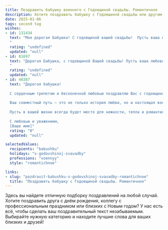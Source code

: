 ```yaml
---
title: Поздравить бабушку военного с Годовщиной свадьбы. Романтичное
description: Хотите поздравить бабушку с Годовщиной свадьбы или другим праздником? Наш ИИ создаст незабываемое поздравление, а вы обязательно выделитесь среди других.  
date: 2025-01-06
tags: second tag
wishes:
- id: 131434
  text: "Моя дорогая Бабушка! С годовщиной вашей свадьбы!  Пусть ваша любовь, закаленная годами службы и верности, как крепкая военная сталь, сияет всё ярче с каждым годом.  Желаю вам ещё долгих лет счастья, нежности и взаимного обожания! Пусть каждый ваш день будет полон радости и тепла, как объятия любимого человека.  С юбилеем!
  "
  rating: "undefined"
  updated: "null"
- id: 81697
  text: "Дорогая Бабушка, с годовщиной Вашей свадьбы! Пусть ваша любовь, закаленная годами службы, остаётся такой же крепкой и нежной, как в тот день, когда Вы обменялись клятвами. Желаю вам ещё долгих лет счастливой жизни,  полной любви и радости!
  "
  rating: "undefined"
  updated: "null"
- id: 40387
  text: "Дорогая бабушка!
  
  С сердечным трепетом и бесконечной любовью поздравляю Вас с годовщиной свадьбы! Вы и Ваш любимый стали символом стойкости, верности и истинного счастья.
  
  Ваш совместный путь — это не только история любви, но и настоящая военная доблесть, где каждый день был сражением за счастье и уют в семье. Ваша преданность друг другу, как крепкая армейская связь, служит примером для всех нас. Вы показали, что истинная любовь преодолевает любые преграды и становится опорой в трудные времена.
  
  Пусть в вашей жизни всегда будет место для нежности, тепла и романтики. Желаю вам крепкого здоровья, бесконечной радости и новых совместных побед! Пусть ваши сердца бьются в унисон, а каждый день дарит удивительные моменты, полные счастливых воспоминаний.
  
  С любовью и уважением,
  [Ваше имя]"
  rating: "0"
  updated: "null"

selectedValues:
  recipients: "babushku"
  holidays: "s-godovshinoj-svavadby"
  professions: "voennyy"
  style: "romantichnoe"

links:
- slug: "pozdravit-babushku-s-godovshinoj-svavadby-romantichnoe"
  title: "Поздравить бабушку с Годовщиной свадьбы. Романтичное"
---
```


Здесь вы найдете отличную подборку поздравлений на любой случай. 
Хотите поздравить друга с днём рождения, коллегу с профессиональным праздником или близких с Новым годом? У нас есть всё, чтобы сделать ваш поздравительный текст незабываемым. Выбирайте нужную категорию и находите лучшие слова для ваших близких и друзей!
